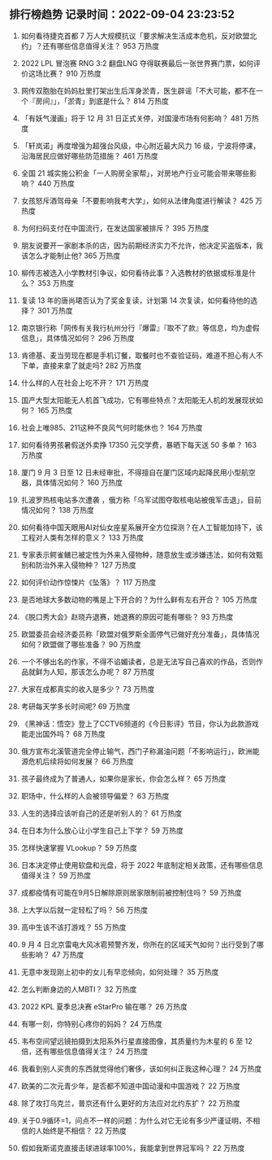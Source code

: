 
## 排行榜趋势 记录时间：2022-09-04 23:23:52
  
  1. 如何看待捷克首都 7 万人大规模抗议「要求解决生活成本危机，反对欧盟北约」？还有哪些信息值得关注？ 953 万热度
    
  2. 2022 LPL 冒泡赛 RNG 3:2 翻盘LNG 夺得联赛最后一张世界赛门票，如何评价这场比赛？ 910 万热度
    
  3. 网传双胞胎在妈妈肚里打架出生后浑身淤青，医生辟谣「不大可能，都不在一个『房间』」，「淤青」到底是什么？ 814 万热度
    
  4. 「有妖气漫画」将于 12 月 31 日正式关停，对国漫市场有何影响？ 481 万热度
    
  5. 「轩岚诺」再度增强为超强台风级，中心附近最大风力 16 级，宁波将停课，沿海居民应做好哪些防范措施？ 461 万热度
    
  6. 全国 21 城实施公积金「一人购房全家帮」，对房地产行业可能会带来哪些影响？ 440 万热度
    
  7. 女孩怒斥酒驾母亲「不要影响我考大学」，如何从法律角度进行解读？ 425 万热度
    
  8. 为何扫码支付在中国流行，在发达国家被排斥？ 395 万热度
    
  9. 朋友说要开一家剧本杀的店，因为前期经济实力不允许，他决定买盗版本，我该怎么才能制止他? 365 万热度
    
  10. 柳传志被选入小学教材引争议，如何看待此事？入选教材的依据或标准是什么？ 353 万热度
    
  11. 复读 13 年的唐尚珺否认为了奖金复读，计划第 14 次复读，如何看待他的选择？ 301 万热度
    
  12. 南京银行称「网传有关我行杭州分行『爆雷』『取不了款』等信息，均为虚假信息」，具体情况如何？ 296 万热度
    
  13. 肯德基、麦当劳现在都是手机订餐，取餐时也不查验证码，难道不担心有人不下单，直接来拿了就走吗? 282 万热度
    
  14. 什么样的人在社会上吃不开？ 171 万热度
    
  15. 国产大型太阳能无人机首飞成功，它有哪些特点？太阳能无人机的发展现状如何？ 165 万热度
    
  16. 社会上唯985、211这种不良风气何时能休也？ 164 万热度
    
  17. 如何看待男孩暑假送外卖挣 17350 元交学费，暴晒下每天送 50 多单？ 163 万热度
    
  18. 厦门 9 月 3 日至 12 日未经审批，不得擅自在厦门区域内起降民用小型航空器，具体情况如何？ 160 万热度
    
  19. 扎波罗热核电站多次遭袭 ，俄方称「乌军试图夺取核电站被俄军击退」，目前情况如何？ 138 万热度
    
  20. 如何看待中国天眼用AI对仙女座星系展开全方位探测？在人工智能加持下，该工程对人类有怎样的意义？ 133 万热度
    
  21. 专家表示鳄雀鳝已被定性为外来入侵物种，随意放生或涉嫌违法，如何有效甄别和防治外来入侵物种？ 127 万热度
    
  22. 如何评价动作惊悚片《坠落》？ 117 万热度
    
  23. 是否地球大多数动物的嘴是上下开合的？为什么鲜有左右开合？ 105 万热度
    
  24. 《脱口秀大会》赵晓卉退赛，她退赛的原因可能有哪些？ 93 万热度
    
  25. 欧盟委员会经济委员称「欧盟对俄罗斯全面停气已做好充分准备」，具体情况如何？欧盟做了哪些准备？ 90 万热度
    
  26. 一个不够出名的作家，不得不谄媚读者，总是无法写自己喜欢的作品，否则作品就鲜为人知，那该怎么办呢？ 87 万热度
    
  27. 大家在成都真实的收入是多少？ 73 万热度
    
  28. 考研每天学多长时间呢? 69 万热度
    
  29. 《黑神话：悟空》登上了CCTV6频道的《今日影评》节目，你认为此款游戏能走出国外吗？ 68 万热度
    
  30. 俄方宣布北溪管道完全停止输气，西门子称漏油问题「不影响运行」，欧洲能源危机后续将如何发展？ 66 万热度
    
  31. 孩子最终成为了普通人，如果你是家长，你会怎么样？ 65 万热度
    
  32. 职场中，什么样的人会被领导偏爱？ 63 万热度
    
  33. 人生的选择应该听自己的还是听别人的？ 61 万热度
    
  34. 在日本为什么放心让小学生自己上下学？ 59 万热度
    
  35. 怎样快速掌握 VLookup？ 59 万热度
    
  36. 日本决定停止使用软盘和光盘，将于 2022 年底制定相关政策，还有哪些信息值得关注？ 59 万热度
    
  37. 成都疫情有可能在9月5日解除原则居家限制前被控制住吗？ 59 万热度
    
  38. 上大学以后就一定轻松了吗？ 56 万热度
    
  39. 高中生该不该打游戏？ 55 万热度
    
  40. 9 月 4 日北京雷电大风冰雹预警齐发，你所在的区域天气如何？出行受到了哪些影响？ 47 万热度
    
  41. 无意中发现刚上初中的女儿有早恋倾向，如何处理？ 35 万热度
    
  42. 怎么判断身边的人MBTI？ 32 万热度
    
  43. 2022 KPL 夏季总决赛 eStarPro 输在哪？ 26 万热度
    
  44. 有哪一刻，你特别心疼你的妈妈？ 24 万热度
    
  45. 韦布空间望远镜拍摄到太阳系外行星直接图像，其质量约为木星的 6 至 12 倍，还有哪些信息值得关注？ 24 万热度
    
  46. 我看到别人买贵的东西就觉得他们奢侈，该如何纠正我这种心理？ 24 万热度
    
  47. 欧美的二次元青少年，是否都不知道中国动漫和中国游戏？ 22 万热度
    
  48. 除了攻打乌克兰，普京还有什么更好的方法应对北约东扩？ 22 万热度
    
  49. 关于0.9循环=1，问点不一样的问题：为什么对它无论有多少严谨证明，不相信的人始终是不相信？ 22 万热度
    
  50. 假如我斯诺克直接击球进球率100%，我能拿到世界冠军吗？ 22 万热度
    